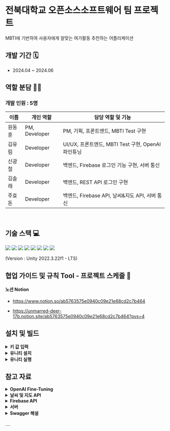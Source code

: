  <h1> 전북대학교 오픈소스소프트웨어 팀 프로젝트 </h1>
MBTI에 기반하여 사용자에게 알맞는 여가활동 추천하는 어플리케이션

## 개발 기간 🗓
- 2024.04 ~ 2024.06

## 역할 분담 🧑‍💻
### 개발 인원 : 5명
| 이름 | 개인 역할 | 담당 역할 및 기능 |
| ------ | ---------- | ------ |
| 원동훈 | PM, Developer | PM, 기획, 프론트엔드, MBTI Test 구현 |
| 김유림 | Developer | UI/UX, 프론트엔드, MBTI Test 구현, OpenAI 파인튜닝 |
| 신광철 | Developer | 백엔드, Firebase 로그인 기능 구현, 서버 통신|
| 김솔래 | Developer | 백엔드, REST API 로그인 구현|
| 주효돈 | Developer | 백엔드, Firebase API, 날씨&지도 API, 서버 통신 |

<br/>

## 기술 스택 💻
<img src="https://img.shields.io/badge/Unity-FFFFFF?style=for-the-badge&logo=Unity&logoColor=black">
<img src="https://img.shields.io/badge/csharp-512BD4?style=for-the-badge&logo=csharp&logoColor=white">
<img src="https://img.shields.io/badge/javascript-F7DF1E?style=for-the-badge&logo=javascript&logoColor=black"/>
<img src="https://img.shields.io/badge/python-3776AB?style=for-the-badge&logo=python&logoColor=white"/>
<img src="https://img.shields.io/badge/firebase-1D9FD7?style=for-the-badge&logo=firebase&logoColor=FFCA28"/> 
<img src="https://img.shields.io/badge/OpenAI-000000?style=for-the-badge&logo=openai&logoColor=white"/>
<img src="https://img.shields.io/badge/amazonwebservices-232F3E?style=for-the-badge&logo=amazonwebservices&logoColor=white"/>
<img src="https://img.shields.io/badge/flask-000000?style=for-the-badge&logo=flask&logoColor=white"/>

(Version : Unity 2022.3.22f1 - LTS)
<br/>


## 협업 가이드 및 규칙 Tool - 프로젝트 스케줄 📅
#### 노션 Notion
- https://www.notion.so/ab5763575e0940c09e21e68cd2c7b464

- https://unmarred-deer-17b.notion.site/ab5763575e0940c09e21e68cd2c7b464?pvs=4

## 설치 및 빌드

<details>
  <summary><b>키 값 입력</b></summary>
  - Assets/Firebase/google-services.json에 19번 줄 부분에 'current_key'에 notion에 있는 google서비스 키 값 입력
  - Assets/03.Scripts/AI/OpenAI-Fine-Tuning/auth.json 에 있는 'api-key'와 'organization'에 notion에 있는 키 값을 각각 입력 해줄 것 


</details>
<details>
  <summary><b>유니티 설치</b></summary>
  https://unity.com/kr/download

  <img src="https://github.com/gdevhun/SpaceCat/assets/83668266/d11b0bae-848d-4ac7-b4e8-ff56573d04f8" alt="image 1">
  <img src="https://github.com/gdevhun/SpaceCat/assets/83668266/dd58f8f4-4a8c-459e-b165-44df613cdb3b" alt="image 2">
  <img src="https://github.com/gdevhun/SpaceCat/assets/83668266/92f2fffd-7624-4202-8b63-e581ac34315a" alt="image 3">
  <img src="https://github.com/gdevhun/SpaceCat/assets/83668266/8b72ac3d-ef12-4798-9a8e-e1e4671eac32" alt="image 4">
  <img src="https://github.com/gdevhun/SpaceCat/assets/83668266/49909002-eee5-4b45-a4bc-094de4c1b1e0" alt="image 5">
  <img src="https://github.com/gdevhun/SpaceCat/assets/83668266/827b8afe-be15-425f-bef8-145652a24edf" alt="image 6">
  <img src="https://github.com/gdevhun/SpaceCat/assets/83668266/89b2ab44-ccb3-4150-af08-ae5027463fba" alt="image 7">
  <img src="https://github.com/gdevhun/SpaceCat/assets/83668266/e98cb372-9c3a-42d4-8ea2-cea533e83327" alt="image 8">
  <img src="https://github.com/gdevhun/SpaceCat/assets/83668266/b0bb768f-7fff-4484-b5b6-375154905fa4" alt="image 9">
  <img src="https://github.com/gdevhun/SpaceCat/assets/83668266/760468ac-512e-4c69-9938-9f5913428ad3" alt="image 10">
  <img src="https://github.com/gdevhun/SpaceCat/assets/83668266/6d507e63-ca0e-4bfb-b1e8-c6772d21af4a" alt="image 11">

  
  - 상단에 Windows-Package Manger 클릭
  ![image](https://github.com/gdevhun/SpaceCat/assets/83668266/578c8762-75a9-4137-82e0-58f52a2ab4f3)
  
  - 좌측상단에 + 버튼을 클릭 후 Add package from git URL 클릭
  아래 URL 입력 후 Add
  https://github.com/srcnalt/OpenAI-Unity.git
  ![image](https://github.com/gdevhun/SpaceCat/assets/83668266/48924abc-2f29-4962-baf8-5bf98d62b863)

  - OpenAI Unity 찾은 후 Install 버튼 클릭
    
  ![image](https://github.com/gdevhun/SpaceCat/assets/83668266/ff7cf3a5-b2ad-4484-b76e-24b256be96ed)


</details>


<details>
  <summary><b>유니티 실행</b></summary>
  https://unity.com/kr/download![image](https://github.com/gdevhun/SpaceCat/assets/83668266/75938ffb-242a-4f80-851f-05ed9053d0f4)

  ![image](https://github.com/gdevhun/SpaceCat/assets/83668266/c77408be-d1ee-44c2-9971-a89c85c36eca)
  ![image](https://github.com/gdevhun/SpaceCat/assets/83668266/b70160b6-1fff-4c9d-99cf-5129d0dd0354)
  ![image](https://github.com/gdevhun/SpaceCat/assets/83668266/7634a7a5-e76c-43a2-be80-7bdbf95059f5)

</details>


## 참고 자료
<details>
<summary><b>OpenAI Fine-Tuning</b></summary>



### MBTI 특성 정리

[MBTI Personality Types 500 Dataset](https://www.kaggle.com/datasets/zeyadkhalid/mbti-personality-types-500-dataset/data)
![image](https://github.com/gdevhun/SpaceCat/assets/83668266/3350c6b3-3617-4daa-94c1-164556c10629)



### OpenAI 파인튜닝
1. OpenAI에서 `gpt-3.5-turbo`로 데이터셋 제작.
   - [Create_MBTI_Data_Openai_api.ipynb](https://github.com/YBIGTA/24th-project-mbti-prediction/blob/main/task2/Create_MBTI_Data_Openai_api.ipynb)
     ![image](https://github.com/gdevhun/SpaceCat/assets/83668266/483818ae-a2bc-459c-bcd0-e4215c037611)
   - 데이터셋 변환 중 발생한 오류: [ChatGPT 솔루션](https://chatgpt.com/share/fee22987-b773-4913-8e80-2e319dfb1514)

2. OpenAI ‘gpt-3.5-turbo-1106’ 모델을 베이스로 파인튜닝
   - [OpenAI Fine-tuning](https://platform.openai.com/docs/guides/fine-tuning)
     ![image](https://github.com/gdevhun/SpaceCat/assets/83668266/296496e4-2d40-4e48-a64c-9a31f5d4bc89)



### Unity에 파인튜닝된 모델 적용

[How To Make ChatGPT NPC In Unity - Tutorial](https://youtu.be/lYckk570Tqw?si=L7pjwiSJ9_HQQla2)
</details>

<details>
  <summary><b>날씨 및 지도 API</b></summary>
 
  기상청 날씨예보 받아오는 샘플코드
  https://www.data.go.kr/tcs/dss/selectApiDataDetailView.do?publicDataPk=15084084
 
  사용자 위치정보 가져오는 코드
  https://velog.io/@jm450_/Unity-AR-GPS%EC%97%90-%EB%94%B0%EB%A5%B8-%EC%9C%84%EC%B9%98-%EC%9D%B4%EB%8F%99
  
  기상청 좌표 xy로 변환
  https://gist.github.com/fronteer-kr/14d7f779d52a21ac2f16

</details>
<details>
  <summary><b>Firebase API</b></summary>
 
  firebase sdk 사용법
  https://firebase.google.com/docs/web/setup?hl=ko&authuser=0&_gl=1*vrvf6k*_ga*MTU4OTg2ODE2LjE3MTg4OTQ3Mjk.*_ga_CW55HF8NVT*MTcxODk0NzI0NS41LjEuMTcxODk0NzM3Ny40Ni4wLjA.
 firebase R/W 활용
 https://chatgpt.com/c/f8a2acc9-5e1f-4004-952f-a01bcc2880af


</details>
<details>
  <summary><b>서버</b></summary>
 
  [app.py]
  서버에 데이터 주고 파일로 저장 및 데이터 유저에게 전달 (.send_data), 
  서버에 저장된 파일 데이터 유저에게 전달 (.read_data)
  데이터 정의 및 직렬화, 서버와의 통신
  
  참고 자료
  // https://github.com/AakashGD890/FirebaseStarterProject
  // https://firebase.google.com/docs/auth/unity/start?hl=ko)&_gl=1*2pq1it*_up*MQ..*_ga*NDUxNzQ2NTQ0LjE3MTQwMDYzODg.*_ga_CW55HF8NVT*MTcxNDAwNjM4OC4xLjAuMTcxNDAwNjM4OC4wLjAuMA.. (firebase 공식 docs)



</details>
<details>
  <summary><b>Swagger 해설</b></summary>
 
  설명 : API개발에 도움이 되도록 API통신을 쉽게 테스트해볼 수 있는 여건을 제공해준다.
https://swagger.io/
  
  테스트 링크 : (swagger UI editor 기본예제인 Petstore API)
  https://petstore.swagger.io/?_gl=1*1jcnyq5*_gcl_au*MzAyNjY4OTguMTcxODAyNzI4MA..&_ga=2.38522087.518992663.1718952823-1509199943.1718027280
  
  flask_restx 레퍼런스 : https://flask-restx.readthedocs.io/en/latest/
  
  적용 방법 : (flask 서버 + python 이용) (python으로 만들어진 코드를 Swagger 정의로 자동변환함)
      1.	기존에 서버로 사용되었던 파일에 flask_restx 를 설치해 불러옵니다.
      2.	Swagger API로 사용되는 변수를 추가합니다
      api = Api(app, version='1.0', title='Sample API', description='A sample API', )
      3.	api.amespace를 통해 기능을 대분류로 나눕니다.
      4.	api.model를 통해 사용할 데이터 구조를 정의합니다. (자료형, 필수입력여부 등)
      5.	각 기능을 구현할 class를 구현합니다. 클래스는 flask_restx의 Resource 클래스로부터 상속받습니다.
      6.	클래스 상단에 @<구현한 namespace 이름>.route()로 실제 api 접속 주소를, .param()으로 이 기능에서 사용될 입력을 추가합니다.
      7.	각 클래스에서 get, post, put 등의 이름을 가진 메서드를 구현합니다. 리턴값이 곧 응답 결과물 입니다. (swagger는 Resoure에 오버라이딩 하면 알아서 인식해 표시합니다)
      8.	각 메서드 상단에는 @<구현한 namespace 이름>.expect()를 통해 입력 데이터 구조를 정의하고, .response(code, text)를 통해 응답을 설정해 줄 수 있습니다.


</details>

<br/>
.... 
